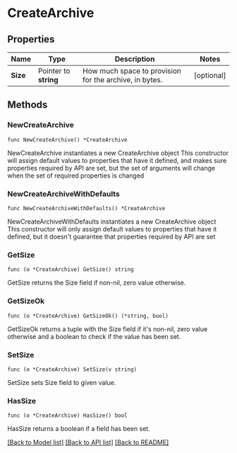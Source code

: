 # CreateArchive

## Properties

Name | Type | Description | Notes
------------ | ------------- | ------------- | -------------
**Size** | Pointer to **string** | How much space to provision for the archive, in bytes. | [optional] 

## Methods

### NewCreateArchive

`func NewCreateArchive() *CreateArchive`

NewCreateArchive instantiates a new CreateArchive object
This constructor will assign default values to properties that have it defined,
and makes sure properties required by API are set, but the set of arguments
will change when the set of required properties is changed

### NewCreateArchiveWithDefaults

`func NewCreateArchiveWithDefaults() *CreateArchive`

NewCreateArchiveWithDefaults instantiates a new CreateArchive object
This constructor will only assign default values to properties that have it defined,
but it doesn't guarantee that properties required by API are set

### GetSize

`func (o *CreateArchive) GetSize() string`

GetSize returns the Size field if non-nil, zero value otherwise.

### GetSizeOk

`func (o *CreateArchive) GetSizeOk() (*string, bool)`

GetSizeOk returns a tuple with the Size field if it's non-nil, zero value otherwise
and a boolean to check if the value has been set.

### SetSize

`func (o *CreateArchive) SetSize(v string)`

SetSize sets Size field to given value.

### HasSize

`func (o *CreateArchive) HasSize() bool`

HasSize returns a boolean if a field has been set.


[[Back to Model list]](../README.md#documentation-for-models) [[Back to API list]](../README.md#documentation-for-api-endpoints) [[Back to README]](../README.md)



